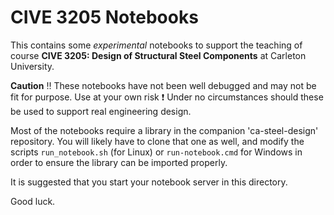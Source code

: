 # CIVE 3205 Notebooks

This contains some *experimental* notebooks to support the teaching
of course **CIVE 3205: Design of Structural Steel Components** at
Carleton University.

**Caution** :bangbang: These notebooks have not been
well debugged and may not be fit for purpose.
Use at your own risk :exclamation:
Under no circumstances should these be used to support real engineering
design.

Most of the notebooks require a library in the companion 'ca-steel-design'
repository.  You will likely have to clone that one as well, and modify
the scripts `run_notebook.sh` (for Linux) or `run-notebook.cmd` for Windows
in order to ensure the library can be imported properly.

It is suggested that you start your notebook server in this directory.

Good luck.
